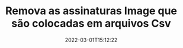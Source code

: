 ---
############################# Static ############################
layout: "auto-gen-signature"
date: 2022-03-01T15:12:22
draft: false
operation: Delete
signaturetype: Image
fileformat: Csv
productName: .NET
lang: pt
productCode: net
otherformats: pdf doc docx docm dot dotm dotx odt ott rtf xls xlsx xlsm xlsb csv ods ots xltx xltm ppt pptx pps ppsx odp otp potx potm pptm ppsm
breadcrumb: Put Image signature on Csv for C#

############################# Head ############################
head_title: "Excluir assinaturas Image de arquivos Csv via C#"
head_description: "A exclusão de assinaturas Image específicas de documentos Csv assinados pode ser realizada facilmente com o código curto .NET."

############################# Header ############################
title: "Remova as assinaturas Image que são colocadas em arquivos Csv"
description: "Exclua várias assinaturas Image de documentos Csv. A remoção de assinaturas Image requer um código C# simples."
bg_image: "https://cms.admin.containerize.com/templates/aspose/App_Themes/V3/images/bg/header1.png"
bg_overlay: false
button:
    enable: true

############################# SubMenu ############################
submenu:
    enable: true

    left:
        img_alt: "GroupDocs.Signature for .NET"
        image: "https://cms.admin.containerize.com/templates/groupdocs/images/product-logos/90x90-noborder/groupdocs-signature-net.png"
        product: "GroupDocs.Signature"
        platform: ".NET"



############################# About ############################
about:
    enable: true
    title: "Obtenha informações sobre os recursos da API GroupDocs.Signature for .NET"
    content: |
        A API [GroupDocs.Signature for .NET](https://products.groupdocs.com/signature/net/) oferece várias maneiras de processar seus documentos usando assinaturas eletrônicas. Assinaturas digitais como textos, imagens, certificados digitais, códigos de barras, códigos QR, carimbos ou metadados estão disponíveis. Os clientes têm a possibilidade de adicionar, excluir, atualizar, verificar ou pesquisar assinaturas digitais em PDFs, documentos MS Word, pastas de trabalho MS Excel, apresentações MS PowerPoint, arquivos Adobe Photoshop e vários formatos de imagem. Um grande número de recursos e configurações úteis são fornecidos.
    

############################# Steps ############################
steps:
    enable: true
    title_left: "Como remover assinaturas Image do seu documento Csv"
    content_left: |
        [GroupDocs.Signature for .NET](https://products.groupdocs.com/signature/net/) fornece um recurso útil para limpar documentos Csv de assinaturas Image com algumas linhas de código.
        
        * Em primeiro lugar, instancie o objeto Signature passando o caminho para o seu documento como um parâmetro do construtor.
        * Em seguida, crie um objeto de assinatura apropriado e configure seu identificador exclusivo.
        * Depois disso, invoque o método Delete passando o objeto de assinatura que deve ser excluído.
        * Finalmente, os resultados da operação do processo.

    title_right: "Requisitos de sistema"
    content_right: |
        GroupDocs.Signature for .NET são compatíveis com todas as principais plataformas e sistemas operacionais. Antes de executar o código abaixo, certifique-se de ter os seguintes pré-requisitos instalados em seu sistema.

        * Sistemas operacionais: Microsoft Windows, Linux, MacOS
        * Ambientes de desenvolvimento: Microsoft Visual Studio, Xamarin, MonoDevelop
        * Frameworks: .NET Framework, .NET Standard, .NET Core, Mono
        * Faça o download da versão mais recente do GroupDocs.Signature for .NET de [Nuget](https://www.nuget.org/packages/groupdocs.signature)
         
    code: |
        ```csharp    
                
        // Set up input Csv file
        string filePath = "input.csv";

        // Instantiate Signature for input file
        using (GroupDocs.Signature.Signature signature = new GroupDocs.Signature.Signature(filePath))
        {
                // Id of signature which is supposed to be deleted
                // such Id may be obtained as result of search operation
                string id = "e3ad0ec7-9abf-426d-b9aa-b3328f3f1470";

                // provide signature features to delete
                // set up particular signature id
                ImageSignature signatureToDelete = new ImageSignature(id);

                // delete signature
                bool deleteResult = signature.Delete(signatureToDelete);

                // process deletion result
                if (deleteResult)
                {
                    Console.WriteLine("Signature was deleted successfully!");
                }
        }
        ```

############################# Demos ############################
demos:
    enable: true
    title: "Assinar com assinaturas Image Demonstração ao vivo"
    content: |
       Adicione várias assinaturas eletrônicas ao arquivo Csv agora mesmo visitando o site [GroupDocs.Signature App](https://products.groupdocs.app/signature/family).          

############################# More Formats ############################
more_formats:
    enable: true
    title: "Exclua suas assinaturas Image com C#"
    content: |
        "Exclusão de assinaturas eletrônicas que foram adicionadas a vários formatos de documentos. Remova assinaturas rapidamente sem código extra."
    format: 
       
       
back_to_top:
    enable: true
---